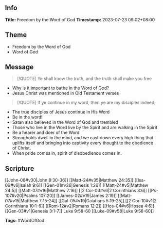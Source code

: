 ## Info
**Title:** Freedom by the Word of God
**Timestamp:** 2023-07-23 09:02+08:00

## Theme
- Freedom by the Word of God
- Word of God

## Message
> [!QUOTE]
> Ye shall know the truth, and the truth shall make you free

- Why is it important to bathe in the Word of God?
- Jesus Christ was mentioned in Old Testament verses

> [!QUOTE]
> If ye continue in my word, then ye are my disciples indeed;

- The true disciples of Jesus continue in His Word
- Be in the word!
- Satan also believed in the Word of God and trembled
- Those who live in the Word live by the Spirit and are walking in the Spirit
- Be a hearer and doer of the Word
- Strongholds dwell in the mind, and we cast down every high thing that uplifts itself and bringing into captivity every thought to the obedience of Christ.
- When pride comes in, spirit of disobedience comes in.

## Scripture
[[John-08#v30|John 8:30-36]]
[[Matt-24#v35|Matthew 24:35]]
[[Isa-09#v6|Isaiah 9:6]]
[[Gen-01#v26|Genesis 1:26]]
[[Matt-24#v5|Matthew 24:5]]
[[Matt-07#v16|Matthew 7:16]]
[[2 Cor-03#v6|2 Corinthians 3:6]]
[[Ps-107#v20|Psalms 107:20]]
[[James-02#v19|James 2:19]]
[[Matt-07#v15|Matthew 7:15-24]]
[[Gal-05#v19|Galatians 5:19-25]]
[[2 Cor-10#v1|2 Corinthians 10:1-6]]
[[Rom-12#v2|Romans 12:2]]
[[Hos-04#v6|Hosea 4:6]]
[[Gen-03#v1|Genesis 3:1-7]]
Luke 9:58-60
[[Luke-09#v58|Luke 9:58-60]]

**Tags:** #WordOfGod